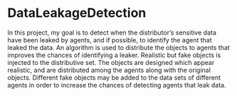 # DataLeakageDetection

 In this project, my goal is to detect when the distributor’s sensitive data have been leaked by agents, and if possible, to identify the agent that leaked the data. An algorithm is used to distribute the objects to agents that improves the chances of identifying a leaker. Realistic but fake objects is injected to the distributive set. The objects are designed which appear realistic, and are distributed among the agents along with the original objects. Different fake objects may be added to the data sets of different agents in order to increase the chances of detecting agents that leak data.
